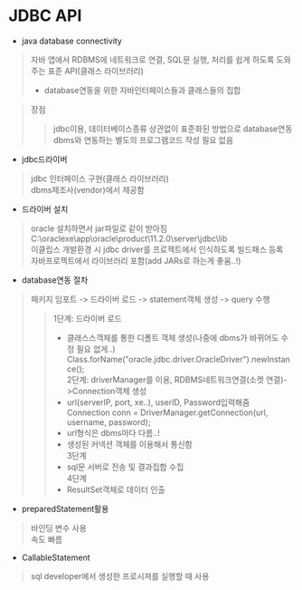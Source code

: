 # JDBC API  
- java database connectivity  
> 자바 앱에서 RDBMS에 네트워크로 연결, SQL문 실행, 처리를 쉽게 하도록 도와주는 표준 API(클래스 라이브러리)  
> - database연동을 위한 자바인터페이스들과 클래스들의 집합   

> 장점  
> > jdbc이용, 데이터베이스종류 상관없이 표준화된 방법으로 database연동  
> > dbms와 연동하는 별도의 프로그램코드 작성 필요 없음  

- jdbc드라이버  
> jdbc 인터페이스 구현(클래스 라이브러리)  
> dbms제조사(vendor)에서 제공함  

- 드라이버 설치  
> oracle 설치하면서 jar파일로 같이 받아짐  
> C:\oraclexe\app\oracle\product\11.2.0\server\jdbc\lib  
> 이클립스 개발환경 시 jdbc driver를 프로젝트에서 인식하도록 빌드패스 등록  
> 자바프로젝트에서 라이브러리 포함(add JARs로 하는게 좋움..!)  

- database연동 절차  
> 패키지 임포트 -> 드라이버 로드 -> statement객체 생성 -> query 수행  
> > 1단계: 드라이버 로드  
> > - 클래스스객체를 통한 디폴트 객체 생성(나중에 dbms가 바뀌어도 수정 필요 없게..)  
> > Class.forName("oracle.jdbc.driver.OracleDriver").newInstance();  
> > 2단계: driverManager를 이용, RDBMS네트워크연결(소켓 연결)->Connection객체 생성   
> > - url(serverIP, port, xe..), userID, Password입력해줌  
> > Connection conn = DriverManager.getConnection(url, username, password);  
> > - url형식은 dbms마다 다름..!  
> > - 생성된 커넥션 객체를 이용해서 통신함  
> > 3단계  
> > - sql문 서버로 전송 및 결과집합 수집   
> > 4단계  
> > - ResultSet객체로 데이터 인출  

- preparedStatement활용  
> 바인딩 변수 사용  
> 속도 빠름  

- CallableStatement  
> sql developer에서 생성한 프로시져를 실행할 때 사용  




